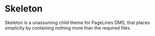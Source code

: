 # Skeleton

Skeleton is a unassuming child theme for PageLines DMS, that places simplicity by containing nothing more than the required files.
